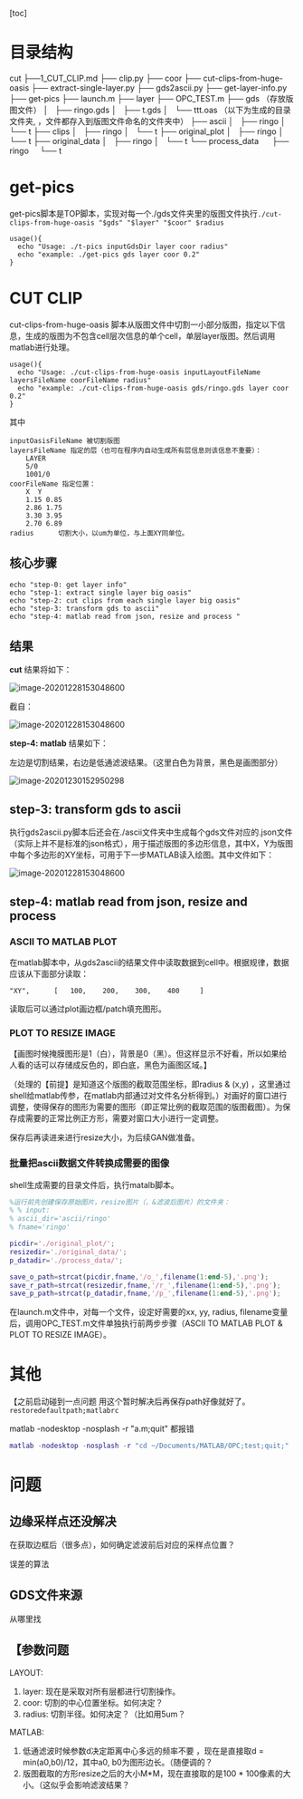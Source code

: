 [toc]

# 目录结构

cut
├──1_CUT_CLIP.md
├── clip.py
├── coor
├── cut-clips-from-huge-oasis
├── extract-single-layer.py
├── gds2ascii.py
├── get-layer-info.py
├── get-pics
├── launch.m
├── layer
├── OPC_TEST.m
├── gds （存放版图文件）
│   ├── ringo.gds
│   ├── t.gds
│   └── ttt.oas
（以下为生成的目录文件夹, ，文件都存入到版图文件命名的文件夹中）
├── ascii
│   ├── ringo
│   └── t
├── clips
│   ├── ringo
│   └── t
├── original_plot
│   ├── ringo
│   └── t
├── original_data
│   ├── ringo
│   └── t
└── process_data
      ├── ringo
      └── t



# get-pics

get-pics脚本是TOP脚本，实现对每一个./gds文件夹里的版图文件执行`./cut-clips-from-huge-oasis "$gds" "$layer" "$coor" $radius`

```shell
usage(){
  echo "Usage: ./t-pics inputGdsDir layer coor radius"
  echo "example: ./get-pics gds layer coor 0.2"
}
```



# CUT CLIP

cut-clips-from-huge-oasis 脚本从版图文件中切割一小部分版图，指定以下信息，生成的版图为不包含cell层次信息的单个cell，单层layer版图。然后调用matlab进行处理。

```shell
usage(){
  echo "Usage: ./cut-clips-from-huge-oasis inputLayoutFileName layersFileName coorFileName radius"
  echo "example: ./cut-clips-from-huge-oasis gds/ringo.gds layer coor 0.2"
}
```

其中

```
inputOasisFileName 被切割版图
layersFileName 指定的层（也可在程序内自动生成所有层信息则该信息不重要）：
    LAYER
    5/0
    1001/0
coorFileName 指定位置：
    X  Y
    1.15 0.85
    2.86 1.75
    3.30 3.95
    2.70 6.89
radius 		切割大小，以um为单位，与上面XY同单位。
```

## 核心步骤

```shell
echo "step-0: get layer info"
echo "step-1: extract single layer big oasis"
echo "step-2: cut clips from each single layer big oasis"
echo "step-3: transform gds to ascii"
echo "step-4: matlab read from json, resize and process "
```


## 结果
**cut** 结果将如下：

![image-20201228153048600](1_CUT_CLIP.assets/image-20201225143848229.png)

截自：

![image-20201228153048600](1_CUT_CLIP.assets/image-20201225144147033.png)



**step-4: matlab** 结果如下：

左边是切割结果，右边是低通滤波结果。（这里白色为背景，黑色是画图部分）

![image-20201230152950298](1_CUT_CLIP.assets/image-20201230152950298.png)



## step-3: transform gds to ascii

执行gds2ascii.py脚本后还会在./ascii文件夹中生成每个gds文件对应的.json文件（实际上并不是标准的json格式），用于描述版图的多边形信息，其中X，Y为版图中每个多边形的XY坐标，可用于下一步MATLAB读入绘图。其中文件如下：

![image-20201228153048600](1_CUT_CLIP.assets/image-20201225155459250.png)



## step-4: matlab read from json, resize and process

### ASCII TO MATLAB PLOT

在matlab脚本中，从gds2ascii的结果文件中读取数据到cell中。根据规律，数据应该从下面部分读取：

```"XY",      [   100,    200,    300,    400     ]```

读取后可以通过plot画边框/patch填充图形。



### PLOT TO RESIZE IMAGE

【画图时候掩膜图形是1（白），背景是0（黑）。但这样显示不好看，所以如果给人看的话可以存储成反色的，即白底，黑色为画图区域。】

（处理的【前提】是知道这个版图的截取范围坐标，即radius & (x,y) ，这里通过shell给matlab传参，在matlab内部通过对文件名分析得到。）对画好的窗口进行调整，使得保存的图形为需要的图形（即正常比例的截取范围的版图截图）。为保存成需要的正常比例正方形，需要对窗口大小进行一定调整。

保存后再读进来进行resize大小，为后续GAN做准备。



### 批量把ascii数据文件转换成需要的图像

shell生成需要的目录文件后，执行matalb脚本。

```matlab
%运行前先创建保存原始图片，resize图片（，&滤波后图片）的文件夹：
% % input: 
% ascii_dir='ascii/ringo'
% fname='ringo'

picdir='./original_plot/';
resizedir='./original_data/';
p_datadir='./process_data/';

save_o_path=strcat(picdir,fname,'/o_',filename(1:end-5),'.png');
save_r_path=strcat(resizedir,fname,'/r_',filename(1:end-5),'.png');
save_p_path=strcat(p_datadir,fname,'/p_',filename(1:end-5),'.png');
```

在launch.m文件中，对每一个文件，设定好需要的xx, yy, radius, filename变量后，调用OPC_TEST.m文件单独执行前两步步骤（ASCII TO MATLAB PLOT & PLOT TO RESIZE IMAGE）。






# 其他
【之前启动碰到一点问题 用这个暂时解决后再保存path好像就好了。`restoredefaultpath;matlabrc`

matlab -nodesktop -nosplash -r "a.m;quit" 都报错

```matlab
matlab -nodesktop -nosplash -r "cd ~/Documents/MATLAB/OPC;test;quit;"
```







# 问题

## 边缘采样点还没解决 

在获取边框后（很多点），如何确定滤波前后对应的采样点位置？

误差的算法



## GDS文件来源

从哪里找



## 【参数问题 

LAYOUT:

1. layer: 现在是采取对所有层都进行切割操作。
2. coor: 切割的中心位置坐标。如何决定？
3. radius: 切割半径。如何决定？（比如用5um？



MATLAB:

1. 低通滤波时候参数d决定距离中心多远的频率不要 ，现在是直接取d = min(a0,b0)/12，其中a0, b0为图形边长。（随便调的？
2. 版图截取的方形resize之后的大小M*M，现在直接取的是100 * 100像素的大小。（这似乎会影响滤波结果？







